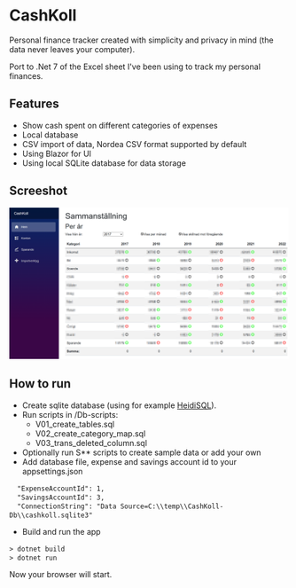 # CashKoll
Personal finance tracker created with simplicity and privacy in mind (the data never leaves your computer).

Port to .Net 7 of the Excel sheet I've been using to track my personal finances.

## Features
* Show cash spent on different categories of expenses
* Local database
* CSV import of data, Nordea CSV format supported by default
* Using Blazor for UI
* Using local SQLite database for data storage 

## Screeshot

![Screenshot of main screen](main-screenshot.png)

## How to run

* Create sqlite database (using for example <a href="https://www.heidisql.com/">HeidiSQL</a>).
* Run scripts in /Db-scripts:
    * V01_create_tables.sql
    * V02_create_category_map.sql
    * V03_trans_deleted_column.sql
* Optionally run S** scripts to create sample data or add your own
* Add database file, expense and savings account id to your appsettings.json

````
  "ExpenseAccountId": 1,
  "SavingsAccountId": 3,
  "ConnectionString": "Data Source=C:\\temp\\CashKoll-Db\\cashkoll.sqlite3"
````

* Build and run the app
````
> dotnet build
> dotnet run
````

Now your browser will start.